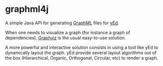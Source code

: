 graphml4j
=========

A simple Java API for generating [GraphML](http://graphml.graphdrawing.org/) files for [yEd](http://www.yworks.com/en/products/yfiles/yed/).

When one needs to visualize a graph (for instance a graph of dependencies), [Graphviz](http://www.graphviz.org/) is the usual easy-to-use solution. 

A more powerful and interactive solution consists in using a tool like yEd to dynamically layout the graph. yEd provide several layout algorithms out of the box (Hierarchical, Organic, Orthogonal, Circular, etc) to render a graph.

